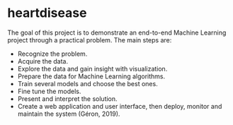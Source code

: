 # heartdisease
The goal of this project is to demonstrate an end-to-end Machine Learning project through a practical problem. The main steps are: 
- Recognize the problem. 
- Acquire the data. 
- Explore the data and gain insight with visualization. 
- Prepare the data for Machine Learning algorithms. 
- Train several models and choose the best ones. 
- Fine tune the models. 
- Present and interpret the solution. 
- Create a web application and user interface, then deploy, monitor and maintain the system (Géron, 2019).
